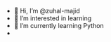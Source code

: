 - 👋 Hi, I’m @zuhal-majid
- 👀 I’m interested in learning
- 🌱 I’m currently learning Python
-


<!---
zuhal-majid/zuhal-majid is a ✨ special ✨ repository because its `README.md` (this file) appears on your GitHub profile.
You can click the Preview link to take a look at your changes.
--->
